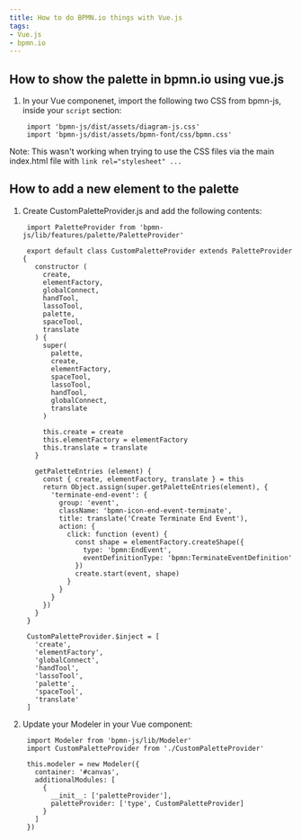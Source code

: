 ```yaml
---
title: How to do BPMN.io things with Vue.js
tags:
- Vue.js
- bpmn.io
---
```




## How to show the palette in bpmn.io using vue.js
1. In your Vue componenet, import the following two CSS from bpmn-js, inside your `script` section:

        import 'bpmn-js/dist/assets/diagram-js.css'
        import 'bpmn-js/dist/assets/bpmn-font/css/bpmn.css'

Note: This wasn't working when trying to use the CSS files via the main index.html file with `link rel="stylesheet" ...`



## How to add a new element to the palette
1. Create CustomPaletteProvider.js and add the following contents:

        import PaletteProvider from 'bpmn-js/lib/features/palette/PaletteProvider'
        
        export default class CustomPaletteProvider extends PaletteProvider {
          constructor (
            create,
            elementFactory,
            globalConnect,
            handTool,
            lassoTool,
            palette,
            spaceTool,
            translate
          ) {
            super(
              palette,
              create,
              elementFactory,
              spaceTool,
              lassoTool,
              handTool,
              globalConnect,
              translate
            )
            
            this.create = create
            this.elementFactory = elementFactory
            this.translate = translate
          }
          
          getPaletteEntries (element) {
            const { create, elementFactory, translate } = this
            return Object.assign(super.getPaletteEntries(element), {
              'terminate-end-event': {
                group: 'event',
                className: 'bpmn-icon-end-event-terminate',
                title: translate('Create Terminate End Event'),
                action: {
                  click: function (event) {
                    const shape = elementFactory.createShape({
                      type: 'bpmn:EndEvent',
                      eventDefinitionType: 'bpmn:TerminateEventDefinition'
                    })
                    create.start(event, shape)
                  }
                }
              }
            })
          }
        }
        
        CustomPaletteProvider.$inject = [
          'create',
          'elementFactory',
          'globalConnect',
          'handTool',
          'lassoTool',
          'palette',
          'spaceTool',
          'translate'
        ]

2. Update your Modeler in your Vue component:

        import Modeler from 'bpmn-js/lib/Modeler'
        import CustomPaletteProvider from './CustomPaletteProvider'
        
        this.modeler = new Modeler({
          container: '#canvas',
          additionalModules: [
            {
              __init__: ['paletteProvider'],
              paletteProvider: ['type', CustomPaletteProvider]
            }
          ]
        })
